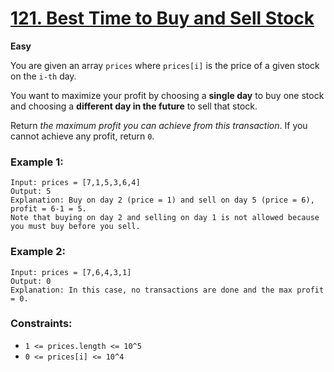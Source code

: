# [121. Best Time to Buy and Sell Stock](https://leetcode.com/problems/best-time-to-buy-and-sell-stock/)
**Easy**

You are given an array `prices` where `prices[i]` is the price of a given stock on the `i-th` day.

You want to maximize your profit by choosing a **single day** to buy one stock and choosing a **different day in the future** to sell that stock.

Return *the maximum profit you can achieve from this transaction*. If you cannot achieve any profit, return `0`.

### Example 1:
```
Input: prices = [7,1,5,3,6,4]
Output: 5
Explanation: Buy on day 2 (price = 1) and sell on day 5 (price = 6), profit = 6-1 = 5.
Note that buying on day 2 and selling on day 1 is not allowed because you must buy before you sell.
```

### Example 2:
```
Input: prices = [7,6,4,3,1]
Output: 0
Explanation: In this case, no transactions are done and the max profit = 0.
```

### Constraints:
* `1 <= prices.length <= 10^5`
* `0 <= prices[i] <= 10^4`